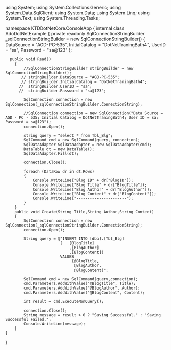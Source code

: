 using System;
using System.Collections.Generic;
using System.Data.SqlClient;
using System.Data;
using System.Linq;
using System.Text;
using System.Threading.Tasks;

namespace KTDDotNetCore.ConsoleApp
{
    internal class AdoDotNetExample
    {
        private readonly SqlConnectionStringBuilder _sqlConnectionStringBuilder = new SqlConnectionStringBuilder()
        {
            DataSource = "AGD-PC-535",
            InitialCatalog = "DotNetTraningBath4",
            UserID = "sa",
            Password = "sa@123"
        };

      public void Read()
        {
            //SqlConnectionStringBuilder stringBuilder = new SqlConnectionStringBuilder();
           // stringBuilder.DataSource = "AGD-PC-535";
           // stringBuilder.InitialCatalog = "DotNetTraningBath4";
          //  stringBuilder.UserID = "sa";
          //  stringBuilder.Password = "sa@123";

            SqlConnection connection = new SqlConnection(_sqlConnectionStringBuilder.ConnectionString);

            //SqlConnection connection = new SqlConnection("Data Source = AGD - PC - 535; Initial Catalog = DotNetTraningBath4; User ID = sa; Password = sa@123");
            connection.Open();

            string query = "select * from Tbl_Blg";
            SqlCommand cmd = new SqlCommand(query, connection);
            SqlDataAdapter SqlDataAdapter = new SqlDataAdapter(cmd);
            DataTable dt = new DataTable();
            SqlDataAdapter.Fill(dt);

            connection.Close();

            foreach (DataRow dr in dt.Rows)
            {
                Console.WriteLine("Blog ID" + dr["BlogID"]);
                Console.WriteLine("Blog Title" + dr["BlogTitle"]);
                Console.WriteLine("Blog Author" + dr["BlogAuthor"]);
                Console.WriteLine("Blog Content" + dr["BlogContent"]);
                Console.WriteLine("----------------------");
            }
        }
        public void Create(String Title,String Author,String Content)
        {
            SqlConnection connection = new SqlConnection(_sqlConnectionStringBuilder.ConnectionString);
            connection.Open();

            String query = @"INSERT INTO [dbo].[Tbl_Blg]
                            (   [BlogTitle]
                                ,[BlogAuthor]
                                ,[BlogContent])
                            VALUES
                                 (@BlogTitle,
                                  @BlogAuthor,
                                  @BlogContent)";

            SqlCommand cmd = new SqlCommand(query,connection);
            cmd.Parameters.AddWithValue("@BlogTitle", Title);
            cmd.Parameters.AddWithValue("@BlogAuthor", Author);
            cmd.Parameters.AddWithValue("@BlogContent", Content);

            int result = cmd.ExecuteNonQuery();

            connection.Close();
            String message = result > 0 ? "Saving Successful." : "Saving Successful Failed.";
            Console.WriteLine(message);
        }
    }
}
